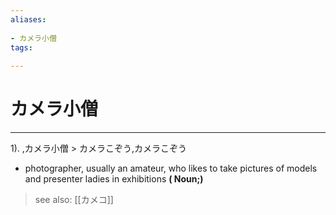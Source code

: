 ```yaml
---
aliases:
    
- カメラ小僧
tags:
    
---
```


# カメラ小僧
---
1).
,カメラ小僧 > カメラこぞう,カメラこぞう

- photographer, usually an amateur, who likes to take pictures of models and presenter ladies in exhibitions
**( Noun;)**
> see also:  [[カメコ]]
            